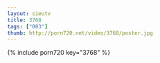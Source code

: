 ```yaml
--- 
layout: sieutv
title: 3768
tags: ["003"]
thumb: http://porn720.net/video/3768/poster.jpg
---
```

{% include porn720 key="3768" %} 
